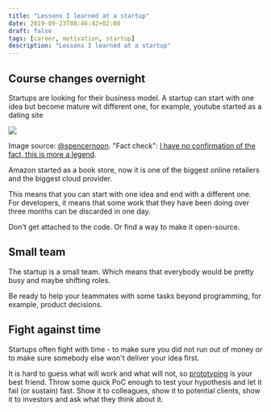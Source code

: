 ```yaml
---
title: "Lessons I learned at a startup"
date: 2019-09-23T08:46:42+02:00
draft: false
tags: [career, motivation, startup]
description: "Lessons I learned at a startup"
---
```


## Course changes overnight

Startups are looking for their business model. A startup can start with one idea but become mature wit different one, for example, youtube started as a dating site



![](youtube.jpg)

Image source: [@spencernoon](https://twitter.com/spencernoon/status/1016713164610732035?s=20). "Fact check": [I have no confirmation of the fact, this is more a legend](https://mashable.com/2011/02/19/youtube-facts/).

Amazon started as a book store, now it is one of the biggest online retailers and the biggest cloud provider.

This means that you can start with one idea and end with a different one. For developers, it means that some work that they have been doing over three months can be discarded in one day.

Don't get attached to the code. Or find a way to make it open-source.

## Small team

The startup is a small team. Which means that everybody would be pretty busy and maybe shifting roles.

Be ready to help your teammates with some tasks beyond programming, for example, product decisions.

## Fight against time

Startups often fight with time - to make sure you did not run out of money or to make sure somebody else won't deliver your idea first.

It is hard to guess what will work and what will not, so [prototyping](https://www.youtube.com/watch?v=d5_h1VuwD6g) is your best friend. Throw some quick PoC enough to test your hypothesis and let it fail (or sustain) fast. Show it to colleagues, show it to potential clients, show it to investors and ask what they think about it.

